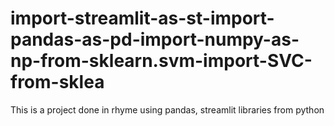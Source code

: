 # import-streamlit-as-st-import-pandas-as-pd-import-numpy-as-np-from-sklearn.svm-import-SVC-from-sklea
This is a project done in rhyme using pandas, streamlit libraries from python

